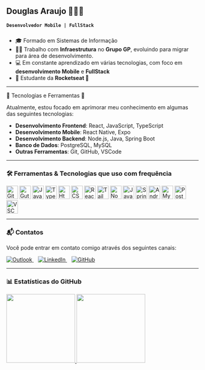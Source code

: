 ## Douglas Araujo 👨🏻‍💻
**`Desenvolvedor Mobile | FullStack`**

### 

- 🎓 Formado em Sistemas de Informação
- 👨‍💻 Trabalho com **Infraestrutura** no **Grupo GP**, evoluindo para migrar para área de desenvolvimento.
- 💻 Em constante aprendizado em várias tecnologias, com foco em **desenvolvimento Mobile** e **FullStack**
- 📖 Estudante da **Rocketseat 🚀** 

---

🤖 Tecnologias e Ferramentas 🚀

Atualmente, estou focado em aprimorar meu conhecimento em algumas das seguintes tecnologias:

- **Desenvolvimento Frontend**: React, JavaScript, TypeScript
- **Desenvolvimento Mobile**: React Native, Expo
- **Desenvolvimento Backend**: Node.js, Java, Spring Boot
- **Banco de Dados**: PostgreSQL, MySQL
- **Outras Ferramentas**: Git, GitHub, VSCode

---

### 🛠️ Ferramentas & Tecnologias que uso com frequência

<div>
<img src="https://cdn.jsdelivr.net/gh/devicons/devicon/icons/git/git-original.svg" width="30" height="35" alt="Git" title="Git"/> 
<img src="https://cdn.jsdelivr.net/gh/devicons/devicon/icons/github/github-original.svg" width="30" height="35" alt="GutHub" title="GutHub"/> 
<img src="https://cdn.jsdelivr.net/gh/devicons/devicon/icons/javascript/javascript-original.svg" width="30" height="35" alt="JavaScript" title="JavaScript"/> 
<img src="https://cdn.jsdelivr.net/gh/devicons/devicon/icons/typescript/typescript-original.svg" width="30" height="35" alt="TypeScript" title="TypeScript"/> 
<img src="https://cdn.jsdelivr.net/gh/devicons/devicon/icons/html5/html5-original.svg" width="30" height="35" alt="Html" title="Html"/> 
<img src="https://cdn.jsdelivr.net/gh/devicons/devicon/icons/css3/css3-original.svg" width="30" height="35" alt="CSS" title="CSS"/> 
<img src="https://cdn.jsdelivr.net/gh/devicons/devicon/icons/react/react-original.svg" width="30" height="35" alt="React Js / React Native" title="React Js / React Native"/>
<img src="https://cdn.jsdelivr.net/gh/devicons/devicon@latest/icons/tailwindcss/tailwindcss-original.svg" width="30" height="35" alt="TailwindCss" title="TailwindCss"/> 
<img src="https://cdn.jsdelivr.net/gh/devicons/devicon@latest/icons/nodejs/nodejs-original.svg" width="30" height="35" alt="NodeJS" title="NodeJS"/>
<img src="https://cdn.jsdelivr.net/gh/devicons/devicon/icons/java/java-original.svg" width="30" height="35" alt="Java" title="Java"/> 
<img src="https://cdn.jsdelivr.net/gh/devicons/devicon/icons/spring/spring-original.svg" width="30" height="35" alt="Spring" title="Spring"/> 
<img src="https://cdn.jsdelivr.net/gh/devicons/devicon/icons/android/android-original.svg" width="30" height="35" alt="Android" title="Android"/> 
<img src="https://cdn.jsdelivr.net/gh/devicons/devicon/icons/mysql/mysql-original.svg" width="30" height="35" alt="MySQL" title="MySQL"/> 
<img src="https://cdn.jsdelivr.net/gh/devicons/devicon/icons/postgresql/postgresql-original.svg" width="30" height="35" alt="Postgresql" title="Postgresql"/> 
<img src="https://cdn.jsdelivr.net/gh/devicons/devicon/icons/vscode/vscode-original.svg" width="30" height="35" alt="VSCode" title="VSCode"/>
</div>
          

---

### 📬 **Contatos**

Você pode entrar em contato comigo através dos seguintes canais:

<!-- - **Email**: [dhoouglas@hotmail.com](mailto:douglasaraujo33@hotmail.com)
- **LinkedIn**: [linkedin.com/in/douglas-araujoo](https://www.linkedin.com/in/douglas-araujoo)
- **GitHub**: [github.com/dhoouglas](https://github.com/dhoouglas) -->
<div>
  <a href="mailto:douglasaraujo33@hotmail.com">
    <img src="https://img.shields.io/badge/-Email-%230365A9?style=for-the-badge&logo=microsoft-outlook&logoColor=white" alt="Outlook">
  </a>&nbsp;&nbsp;
  <a href="https://www.linkedin.com/in/douglas-araujoo/" target="_blank">
    <img src="https://img.shields.io/badge/-LinkedIn-%230077B5?style=for-the-badge&logo=linkedin&logoColor=white" alt="LinkedIn">
  </a>&nbsp;&nbsp;
  <a href="https://github.com/dhoouglas">
    <img src="https://img.shields.io/badge/-GitHub-%23121011?style=for-the-badge&logo=github&logoColor=white" alt="GitHub">
  </a>
</div>

---

### 📊 **Estatísticas do GitHub**

<div>
  <a href="https://github.com/dhoouglas">
    <img height="180em" src="https://github-readme-stats.vercel.app/api?username=dhoouglas&show_icons=true&theme=tokyonight"/>
    <img height="180em" src="https://github-readme-stats.vercel.app/api/top-langs/?username=dhoouglas&layout=compact&langs_count=7&theme=tokyonight"/>
  </a>
</div>
